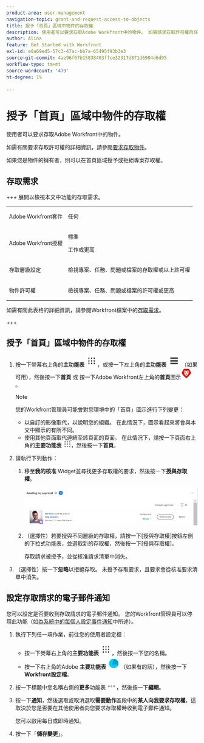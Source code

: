 ```yaml
---
product-area: user-management
navigation-topic: grant-and-request-access-to-objects
title: 授予「首頁」區域中物件的存取權
description: 使用者可以要求存取Adobe Workfront中的物件。 如需請求存取許可權的詳細資訊，請參閱請求物件的存取許可權。
author: Alina
feature: Get Started with Workfront
exl-id: e0a69ed5-57c3-47ac-bb7a-65495f93b3e3
source-git-commit: 4ae96f67b15838403ffce32317d871d6904d6d95
workflow-type: tm+mt
source-wordcount: '479'
ht-degree: 1%

---
```


# 授予「首頁」區域中物件的存取權

<!--Audited: 10/2024-->

使用者可以要求存取Adobe Workfront中的物件。

如需有關要求存取許可權的詳細資訊，請參閱[要求存取物件](../../workfront-basics/grant-and-request-access-to-objects/request-access.md)。

如果您是物件的擁有者，則可以在首頁區域授予或拒絕專案存取權。

## 存取需求

+++ 展開以檢視本文中功能的存取需求。 

<table style="table-layout:auto"> 
 <col> 
 <col> 
 <tbody> 
  <tr> 
   <td role="rowheader">Adobe Workfront套件</td> 
   <td> <p>任何 </p> </td> 
  </tr> 
  <tr> 
   <td role="rowheader">Adobe Workfront授權</td> 
   <td> <p>標準</p> 
   <p>工作或更高</p>
   </td> 
  </tr> 
  <tr> 
   <td role="rowheader">存取層級設定</td> 
   <td> <p>檢視專案、任務、問題或檔案的存取權或以上許可權</p> </td> 
  </tr> 
  <tr> 
   <td role="rowheader">物件許可權</td> 
   <td> <p>檢視專案、任務、問題或檔案的許可權或更高</p> </td> 
  </tr> 
 </tbody> 
</table>

如需有關此表格的詳細資訊，請參閱Workfront檔案中的[存取需求](/help/quicksilver/administration-and-setup/add-users/access-levels-and-object-permissions/access-level-requirements-in-documentation.md)。

+++

## 授予「首頁」區域中物件的存取權

1. 按一下熒幕右上角的&#x200B;**主功能表** ![](assets/dots-main-menu.png)，或按一下左上角的&#x200B;**主功能表** ![](assets/lines-main-menu.png) （如果可用），然後按一下&#x200B;**首頁**
或
按一下Adobe Workfront左上角的&#x200B;**首頁**&#x200B;圖示![](assets/home-icon-30x29.png)。

   >[!NOTE]
   >
   >您的Workfront管理員可能會對您環境中的「首頁」圖示進行下列變更：
   >
   >* 以自訂的影像取代，以說明您的組織。 在此情況下，圖示看起來將會與本文中顯示的有所不同。
   >* 使用其他頁面取代連結至該頁面的頁面。 在此情況下，請按一下頁面右上角的&#x200B;**主要功能表** ![](assets/main-menu-icon.png)，然後按一下&#x200B;**首頁**。

1. 請執行下列動作：

   1. 移至&#x200B;**我的核准** Widget並尋找更多存取權的要求，然後按一下&#x200B;**授與存取權**。

      ![核准請求](assets/request-for-access-to-project-in-new-home-approvals-widget.png)

   1. （選擇性）若要授與不同層級的存取權，請按一下[授與存取權]按鈕左側的下拉式功能表，並選取新的存取權，然後按一下[授與存取權]。**&#x200B;**

      存取請求被授予，並從核准請求清單中消失。

1. （選擇性）按一下&#x200B;**忽略**&#x200B;以拒絕存取。 未授予存取要求，且要求會從核准要求清單中消失。

## 設定存取請求的電子郵件通知

您可以設定是否要收到存取請求的電子郵件通知。 您的Workfront管理員可以停用此功能（如[為系統中的每個人設定事件通知](../../administration-and-setup/manage-workfront/emails/configure-event-notifications-for-everyone-in-the-system.md)中所述）。

1. 執行下列任一項作業，前往您的使用者設定檔：

   * 按一下熒幕右上角的&#x200B;**主要功能表** ![](assets/dots-main-menu.png)，然後按一下您的名稱。
   * 按一下右上角的Adobe **主要功能表** ![設定檔圖示](assets/adobe-blue-main-menu.png) （如果有的話），然後按一下&#x200B;**Workfront設定檔**。

1. 按一下標題中您名稱右側的&#x200B;**更多**&#x200B;功能表![更多圖示](assets/more-icon.png)，然後按一下&#x200B;**編輯**。
1. 按一下&#x200B;**通知**，然後選取或取消選取&#x200B;**需要動作**&#x200B;區段中的&#x200B;**某人向我要求存取權**，這取決於您是否要在其他使用者向您要求存取權時收到電子郵件通知。

   您可以啟用每日或即時通知。

1. 按一下「**儲存變更**」。
